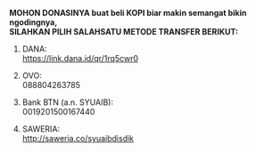 <b>MOHON DONASINYA buat beli KOPI biar makin semangat bikin ngodingnya,<br> 
SILAHKAN PILIH SALAHSATU METODE TRANSFER BERIKUT:</b>

1. DANA:<br>
https://link.dana.id/qr/1rq5cwr0

3. OVO:<br>
088804263785

4. Bank BTN (a.n. SYUAIB):<br>
0019201500167440

2. SAWERIA:<br>
http://saweria.co/syuaibdisdik

